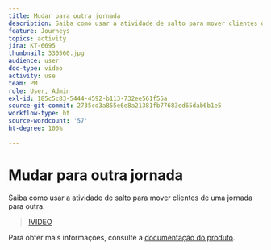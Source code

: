 ```yaml
---
title: Mudar para outra jornada
description: Saiba como usar a atividade de salto para mover clientes de uma jornada para outra.
feature: Journeys
topics: activity
jira: KT-6695
thumbnail: 330560.jpg
audience: user
doc-type: video
activity: use
team: PM
role: User, Admin
exl-id: 185c5c83-5444-4592-b113-732ee561f55a
source-git-commit: 2735cd3a855e6e8a21381fb77683ed65dab6b1e5
workflow-type: ht
source-wordcount: '57'
ht-degree: 100%

---
```


# Mudar para outra jornada

Saiba como usar a atividade de salto para mover clientes de uma jornada para outra.

>[!VIDEO](https://video.tv.adobe.com/v/330560?quality=12&learn=on)

Para obter mais informações, consulte a [documentação do produto](https://experienceleague.adobe.com/docs/journeys/using/building-journeys/about-journey-building/action-activities/jump.html?lang=pt-BR#building-journeys).
